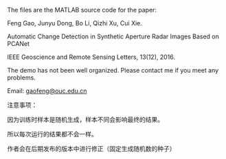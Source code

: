 

The files are the MATLAB source code for the paper:

Feng Gao,  Junyu Dong, Bo Li, Qizhi Xu, Cui Xie. 

Automatic Change Detection in Synthetic Aperture Radar Images Based on PCANet 

IEEE Geoscience and Remote Sensing Letters, 13(12), 2016.

The demo has not been well organized. Please contact me if you meet any problems.

Email: gaofeng@ouc.edu.cn

注意事项：

   因为训练时样本是随机生成，样本不同会影响最终的结果。
   
   所以每次运行的结果都不会一样。
  
   作者会在后期发布的版本中进行修正（固定生成随机数的种子）
